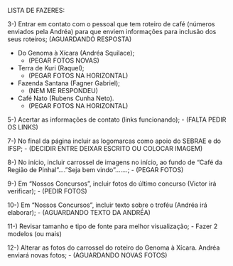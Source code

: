 LISTA DE FAZERES:

3-) Entrar em contato com o pessoal que tem roteiro de café (números enviados pela Andréa) para que enviem informações para inclusão dos seus roteiros; (AGUARDANDO RESPOSTA)
- Do Genoma à Xícara (Andréa Squilace); 
    - (PEGAR FOTOS NOVAS)
- Terra de Kuri (Raquel);
    - (PEGAR FOTOS NA HORIZONTAL)
- Fazenda Santana (Fagner Gabriel); 
    - (NEM ME RESPONDEU)
- Café Nato (Rubens Cunha Neto).
    - (PEGAR FOTOS NA HORIZONTAL)

5-) Acertar as informações de contato (links funcionando);
    - (FALTA PEDIR OS LINKS)

7-) No final da página incluir as logomarcas como apoio do SEBRAE e do IFSP;
    - (DECIDIR ENTRE DEIXAR ESCRITO OU COLOCAR IMAGEM)

8-) No início, incluir carrossel de imagens no início, ao fundo de “Café da Região de Pinhal”....”Seja bem vindo”.......;
    - (PEGAR FOTOS)

9-) Em “Nossos Concursos”, incluir fotos do último concurso (Victor irá verificar);
    - (PEDIR FOTOS)

10-) Em “Nossos Concursos”, incluir texto sobre o troféu (Andréa irá elaborar);
    - (AGUARDANDO TEXTO DA ANDRÉA)

11-) Revisar tamanho e tipo de fonte para melhor visualização;
    - Fazer 2 modelos (ou mais)

12-) Alterar as fotos do carrossel do roteiro do Genoma à Xícara. Andréa enviará novas fotos;
    - (AGUARDANDO NOVAS FOTOS)